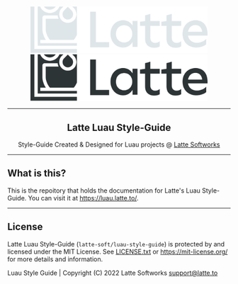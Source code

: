 <div align="center">

<a href="https://latte.to/#gh-dark-mode-only" target="_blank">
    <img width="400" src="assets/latte-banner-dark-theme.svg#gh-dark-mode-only">
</a>

<a href="https://latte.to/#gh-light-mode-only" target="_blank">
    <img width="400" src="assets/latte-banner-light-theme.svg#gh-light-mode-only">
</a>

<hr>

<h2>Latte Luau Style-Guide</h2>
<p>Style-Guide Created & Designed for Luau projects @ <a href="https://latte.to/" target="_blank">Latte Softworks</a></p>

</div>

<hr>

## What is this?
This is the repoitory that holds the documentation for Latte's Luau Style-Guide. You can visit it at <https://luau.latte.to/>.

<hr>

## License
Latte Luau Style-Guide (`latte-soft/luau-style-guide`) is protected by and licensed under the MIT License. See [LICENSE.txt](LICENSE.txt) or <https://mit-license.org/> for more details and information.

Luau Style Guide | Copyright (C) 2022 Latte Softworks <support@latte.to>
